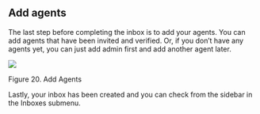 ## Add agents

The last step before completing the inbox is to add your agents. You can add agents that have been invited and verified. Or, if you don’t have any agents yet, you can just add admin first and add another agent later.

![](https://lh3.googleusercontent.com/q-BcONZw5GUSN3RARheN4QqDuzAQrySp0IAdIkEYjCI9RCtZJM8sgVpIOFi4HSY9_ukt5qeIuhdDfNrRP3Nv8M7cvX_2e1CsCGwDfJgBZaKLZsxJEbvXVO5IgxSBLZRfzMReKYaI)

Figure 20. Add Agents

Lastly, your inbox has been created and you can check from the sidebar in the Inboxes submenu.
